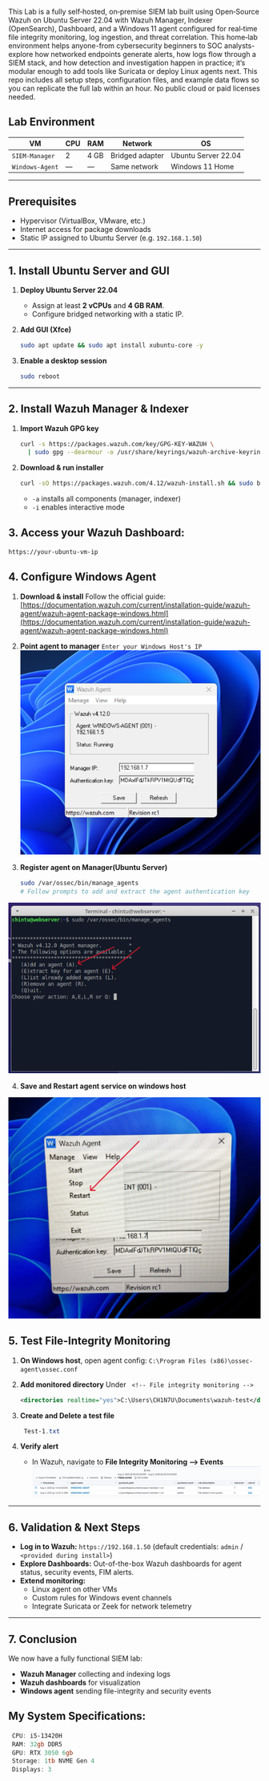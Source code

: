 This Lab is a fully self‑hosted, on‑premise SIEM lab built using Open‑Source Wazuh on Ubuntu Server 22.04 with Wazuh Manager, Indexer (OpenSearch), Dashboard, and a Windows 11 agent configured for real‑time file integrity monitoring, log ingestion, and threat correlation. This home‑lab environment helps anyone-from cybersecurity beginners to SOC analysts-explore how networked endpoints generate alerts, how logs flow through a SIEM stack, and how detection and investigation happen in practice; it’s modular enough to add tools like Suricata or deploy Linux agents next. This repo includes all setup steps, configuration files, and example data flows so you can replicate the full lab within an hour. No public cloud or paid licenses needed.

## Lab Environment

| VM              | CPU | RAM  | Network         | OS                  |
| --------------- | --- | ---- | --------------- | ------------------- |
| `SIEM-Manager`  | 2   | 4 GB | Bridged adapter | Ubuntu Server 22.04 |
| `Windows-Agent` | —   | —    | Same network    | Windows 11 Home     |

---

## Prerequisites

- Hypervisor (VirtualBox, VMware, etc.)
- Internet access for package downloads
- Static IP assigned to Ubuntu Server (e.g. `192.168.1.50`)

---

## 1. Install Ubuntu Server and GUI

1. **Deploy Ubuntu Server 22.04**

   - Assign at least **2 vCPUs** and **4 GB RAM**.
   - Configure bridged networking with a static IP.

2. **Add GUI (Xfce)**

   ```bash
   sudo apt update && sudo apt install xubuntu-core -y
   ```

3. **Enable a desktop session**

   ```bash
   sudo reboot
   ```

---

## 2. Install Wazuh Manager & Indexer

1. **Import Wazuh GPG key**

   ```bash
   curl -s https://packages.wazuh.com/key/GPG-KEY-WAZUH \
     | sudo gpg --dearmour -o /usr/share/keyrings/wazuh-archive-keyring.gpg
   ```

2. **Download & run installer**

   ```bash
   curl -sO https://packages.wazuh.com/4.12/wazuh-install.sh && sudo bash ./wazuh-install.sh -a -i
   ```

   - `-a` installs all components (manager, indexer)
   - `-i` enables interactive mode

## 3. Access your Wazuh Dashboard:

```bash
https://your-ubuntu-vm-ip
```

## 4. Configure Windows Agent

1. **Download & install** Follow the official guide: [https://documentation.wazuh.com/current/installation-guide/wazuh-agent/wazuh-agent-package-windows.html](https://documentation.wazuh.com/current/installation-guide/wazuh-agent/wazuh-agent-package-windows.html)

2. **Point agent to manager**  `Enter your Windows Host's IP` 
![Wazuh Agent Screenshot](wazuh-agent.png)

3. **Register agent on Manager(Ubuntu Server)**

   ```bash
   sudo /var/ossec/bin/manage_agents
   # Follow prompts to add and extract the agent authentication key
   ```
   
![Setting up](setting-up.png)

4. **Save and Restart agent service on windows host**
 
![Restart](restart%201.jpg)

## 5. Test File-Integrity Monitoring

1. **On Windows host**, open agent config: `C:\Program Files (x86)\ossec-agent\ossec.conf`

2. **Add monitored directory** Under ` <!-- File integrity monitoring -->`

   ```xml
   <directories realtime="yes">C:\Users\CH1N7U\Documents\wazuh-test</directories>
   ```

3. **Create and Delete a test file**

   ```powershell
    Test-1.txt
   ```

4. **Verify alert**

   - In Wazuh, navigate to **File Integrity Monitoring --> Events**
  ![Logs](logs.png)

---

## 6. Validation & Next Steps

- **Log in to Wazuh:** `https://192.168.1.50` (default credentials: `admin` / `<provided during install>`)
- **Explore Dashboards:** Out-of-the-box Wazuh dashboards for agent status, security events, FIM alerts.
- **Extend monitoring:**
  - Linux agent on other VMs
  - Custom rules for Windows event channels
  - Integrate Suricata or Zeek for network telemetry

---

## 7. Conclusion

We now have a fully functional SIEM lab:

- **Wazuh Manager** collecting and indexing logs
- **Wazuh dashboards** for visualization
- **Windows agent** sending file-integrity and security events

## My System Specifications:
   ```powershell
    CPU: i5-13420H
	RAM: 32gb DDR5
	GPU: RTX 3050 6gb
	Storage: 1tb NVME Gen 4
	Displays: 3
   ```
